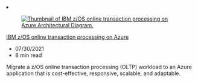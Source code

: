 <!-- This file is automatically generated by build/architectures/build_index.py. Any updates will be lost. -->

<!-- markdownlint-disable MD033 -->

<li class="grid-item item-column" data-categories="migration">
<article class="card">
    <div class="card-header has-margin-bottom-none" aria-hidden="true">
        <figure class="image diagram has-height-175 has-overflow-hidden level">
            <a href="/azure/architecture/example-scenario/mainframe/ibm-zos-online-transaction-processing-azure"><img src="/azure/architecture/browse/thumbs/ibm-zos-online-transaction-processing-azure.png" class="diagram" alt="Thumbnail of IBM z/OS online transaction processing on Azure Architectural Diagram." data-linktype="relative-path"></a>
        </figure>
    </div>
    <div class="card-content">
        <a class="card-content-title has-margin-top-none" href="/azure/architecture/example-scenario/mainframe/ibm-zos-online-transaction-processing-azure">
            <p>IBM z/OS online transaction processing on Azure</p>
        </a>
        <ul class="card-content-metadata">
            <li>07/30/2021</li>
            <li>8 min read</li>
        </ul>
        <p class="card-content-description">Migrate a z/OS online transaction processing (OLTP) workload to an Azure application that is cost-effective, responsive, scalable, and adaptable.</p>
        <div class="bottom-to-top-fade is-hidden-mobile"></div>
    </div>
</article>
</li>